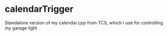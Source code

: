 # calendarTrigger
Standalone version of my calendar.cpp from TCS, which I use for controlling my garage light

